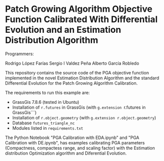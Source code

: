 # Patch Growing Algorithm Objective Function Calibrated With Differential Evolution and an Estimation Distribution Algorithm

Programmers:

Rodrigo López Farías
Sergio I Valdez Peña
Alberto García Robledo

This repository contains the source code of the PGA objective function implemented in the novel Estimation Distribution Algorithm and the standard Differential Evolution for the Patch Growing Algorithm Calibration.


The requirements to run this example are:

* GrassGis 7.8.6 (tested in Ubuntu)
* Installation of ```r.futures``` in GrassGis (with ```g.extension ```r.futures in GrassGis```)
* Installation of ```r.object.geometry``` (with ```g.extension r.object.geometry```)
* Database ```futures_triangle_nc```
* Modules listed in ```requirements.txt```


The Python Notebook "PGA Calibration with EDA.ipynb" and  "PGA Calibration with DE.ipynb", has examples calibrating PGA parameters (Compactness, compactess range, and scaling factor) with the Estimation distribution Optimization algorithm and Diferential Evolution.














